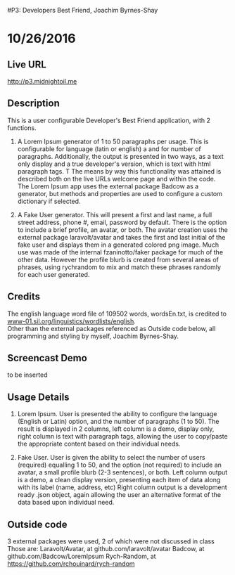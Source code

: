  #P3: Developers Best Friend, Joachim Byrnes-Shay
# 10/26/2016

## Live URL
<http://p3.midnightoil.me>

## Description
This is a user configurable Developer's Best Friend application, with 2 functions.
1.  A Lorem Ipsum generator of 1 to 50 paragraphs per usage.  This is configurable for language (latin or english) a
and for number of paragraphs.  Additionally, the output is presented in two ways,
as a text only display and a true developer's version, which is text with html paragraph tags.  T
The means by way this functionality was attained is described both on the live URLs welcome page and within the code.  
The Lorem Ipsum app uses the external package Badcow as a generator, but methods and properties are used to configure a custom dictionary if selected.  

2.  A Fake User generator.  This will present a first and last name, a full street address, phone #, 
email, password by default.  There is the option to include a brief profile, an avatar, or both.
The avatar creation uses the external package laravolt/avatar and takes the first and last initial of the fake user and 
displays them in a generated colored png image.  Much use was made of the internal fzaninotto/faker package for much of 
the other data.  However the profile blurb is created from several areas of phrases, using rychrandom to mix and match
these phrases randomly for each user generated.


## Credits
The english language word file of 109502 words, wordsEn.txt, is credited to www-01.sil.org/linguistics/wordlists/english.  
Other than the external packages referenced as Outside code below, all programming and styling by myself, Joachim Byrnes-Shay.

## Screencast Demo
to be inserted

## Usage Details 
1.  Lorem Ipsum.
User is presented the ability to configure  the language (English or Latin) option, 
and the number of paragraphs (1 to 50).  The result is displayed in 2 columns, left column is a demo, display only, right column is text with 
paragraph tags, allowing the user to copy/paste the appropriate content based on their individual needs.

2.  Fake User.
User is given the ability to select the number of users (required) equalling 1 to 50, and the option (not required) to include 
an avatar, a small profile blurb (2-3 sentences), or both.
Left column output is a demo, a clean display version, presenting each item of data along with its label (name, address, etc)
Right column output is a development ready .json object, again allowing the user an alternative format of the data based upon individual need.  
 

## Outside code
3 external packages were used, 2 of which were not discussed in class
Those are:
Laravolt/Avatar, at github.com/laravolt/avatar
Badcow, at github.com/Badcow/LoremIpsum
Rych-Random, at https://github.com/rchouinard/rych-random
